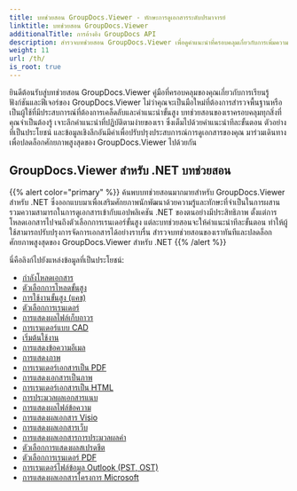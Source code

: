 ```yaml
---
title: บทช่วยสอน GroupDocs.Viewer - ทักษะการดูเอกสารระดับปรมาจารย์
linktitle: บทช่วยสอน GroupDocs.Viewer
additionalTitle: การอ้างอิง GroupDocs API
description: สำรวจบทช่วยสอน GroupDocs.Viewer เพื่อดูคำแนะนำที่ครอบคลุมเกี่ยวกับการเพิ่มความสามารถในการดูเอกสารให้สูงสุด ปลดล็อคศักยภาพเต็มรูปแบบได้แล้ววันนี้!
weight: 11
url: /th/
is_root: true
---
```


ยินดีต้อนรับสู่บทช่วยสอน GroupDocs.Viewer คู่มือที่ครอบคลุมของคุณเกี่ยวกับการเรียนรู้ฟังก์ชันและฟีเจอร์ของ GroupDocs.Viewer ไม่ว่าคุณจะเป็นมือใหม่ที่ต้องการสำรวจพื้นฐานหรือเป็นผู้ใช้ที่มีประสบการณ์ที่ต้องการเคล็ดลับและคำแนะนำขั้นสูง บทช่วยสอนของเราครอบคลุมทุกสิ่งที่คุณจำเป็นต้องรู้ เจาะลึกคำแนะนำที่ปฏิบัติตามง่ายของเรา ซึ่งเต็มไปด้วยคำแนะนำทีละขั้นตอน ตัวอย่างที่เป็นประโยชน์ และข้อมูลเชิงลึกอันมีค่าเพื่อปรับปรุงประสบการณ์การดูเอกสารของคุณ มาร่วมเดินทางเพื่อปลดล็อกศักยภาพสูงสุดของ GroupDocs.Viewer ไปด้วยกัน

## GroupDocs.Viewer สำหรับ .NET บทช่วยสอน
{{% alert color="primary" %}}
ค้นพบบทช่วยสอนมากมายสำหรับ GroupDocs.Viewer สำหรับ .NET ซึ่งออกแบบมาเพื่อเสริมศักยภาพนักพัฒนาด้วยความรู้และทักษะที่จำเป็นในการผสานรวมความสามารถในการดูเอกสารเข้ากับแอปพลิเคชัน .NET ของตนอย่างมีประสิทธิภาพ ตั้งแต่การโหลดเอกสารไปจนถึงตัวเลือกการเรนเดอร์ขั้นสูง แต่ละบทช่วยสอนจะให้คำแนะนำทีละขั้นตอน ทำให้ผู้ใช้สามารถปรับปรุงการจัดการเอกสารได้อย่างราบรื่น สำรวจบทช่วยสอนของเราทันทีและปลดล็อกศักยภาพสูงสุดของ GroupDocs.Viewer สำหรับ .NET
{{% /alert %}}

นี่คือลิงก์ไปยังแหล่งข้อมูลที่เป็นประโยชน์:
 
- [กำลังโหลดเอกสาร](./net/loading-documents/)
- [ตัวเลือกการโหลดขั้นสูง](./net/advanced-loading/)
- [การใช้งานขั้นสูง (แคช)](./net/advanced-usage-caching/)
- [ตัวเลือกการเรนเดอร์](./net/rendering-options/)
- [การแสดงผลไฟล์เก็บถาวร](./net/rendering-archive-files/)
- [การเรนเดอร์แบบ CAD](./net/rendering-cad-drawings/)
- [เริ่มต้นใช้งาน](./net/getting-started/)
- [การแสดงข้อความอีเมล](./net/rendering-email-messages/)
- [การแสดงภาพ](./net/image-rendering/)
- [การเรนเดอร์เอกสารเป็น PDF](./net/rendering-documents-pdf/)
- [การแสดงเอกสารเป็นภาพ](./net/rendering-documents-images/)
- [การเรนเดอร์เอกสารเป็น HTML](./net/rendering-documents-html/)
- [การประมวลผลเอกสารแนบ](./net/processing-document-attachments/)
- [การแสดงผลไฟล์ข้อความ](./net/rendering-text-files/)
- [การแสดงผลเอกสาร Visio](./net/rendering-visio-documents/)
- [การแสดงผลเอกสารเว็บ](./net/rendering-web-documents/)
- [การแสดงผลเอกสารการประมวลผลคำ](./net/rendering-word-processing-documents/)
- [ตัวเลือกการแสดงผลสเปรดชีต](./net/spreadsheet-rendering-options/)
- [ตัวเลือกการเรนเดอร์ PDF](./net/pdf-rendering-options/)
- [การเรนเดอร์ไฟล์ข้อมูล Outlook (PST, OST)](./net/rendering-outlook-data-files/)
- [การแสดงผลเอกสารโครงการ Microsoft](./net/rendering-ms-project-documents/)
